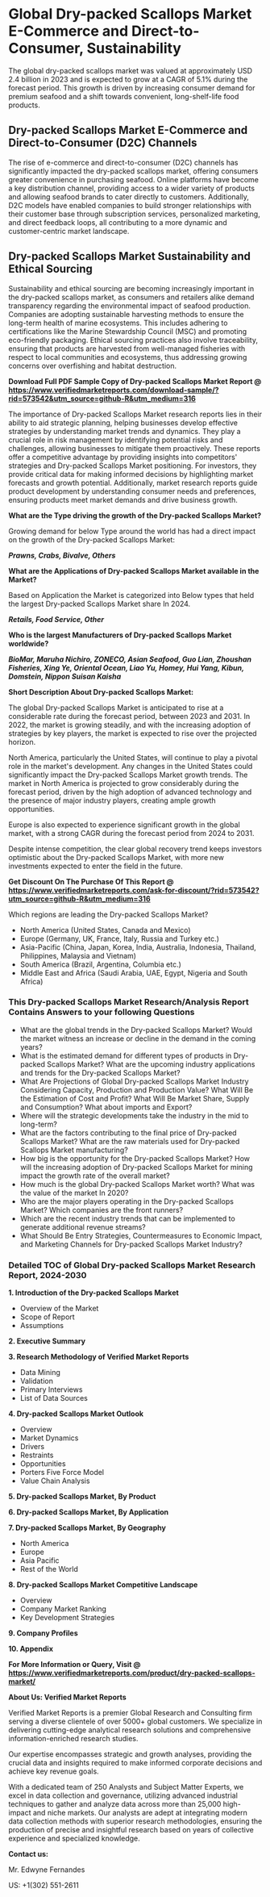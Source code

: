 <h1>Global Dry-packed Scallops Market E-Commerce and Direct-to-Consumer, Sustainability</h1><p class=""><p>The global dry-packed scallops market was valued at approximately USD 2.4 billion in 2023 and is expected to grow at a CAGR of 5.1% during the forecast period. This growth is driven by increasing consumer demand for premium seafood and a shift towards convenient, long-shelf-life food products.</p><h2>Dry-packed Scallops Market E-Commerce and Direct-to-Consumer (D2C) Channels</h2><p>The rise of e-commerce and direct-to-consumer (D2C) channels has significantly impacted the dry-packed scallops market, offering consumers greater convenience in purchasing seafood. Online platforms have become a key distribution channel, providing access to a wider variety of products and allowing seafood brands to cater directly to customers. Additionally, D2C models have enabled companies to build stronger relationships with their customer base through subscription services, personalized marketing, and direct feedback loops, all contributing to a more dynamic and customer-centric market landscape.</p><h2>Dry-packed Scallops Market Sustainability and Ethical Sourcing</h2><p>Sustainability and ethical sourcing are becoming increasingly important in the dry-packed scallops market, as consumers and retailers alike demand transparency regarding the environmental impact of seafood production. Companies are adopting sustainable harvesting methods to ensure the long-term health of marine ecosystems. This includes adhering to certifications like the Marine Stewardship Council (MSC) and promoting eco-friendly packaging. Ethical sourcing practices also involve traceability, ensuring that products are harvested from well-managed fisheries with respect to local communities and ecosystems, thus addressing growing concerns over overfishing and habitat destruction.</p></p><p class=""><strong>Download Full PDF Sample Copy of Dry-packed Scallops Market Report @ <a href="https://www.verifiedmarketreports.com/download-sample/?rid=573542&utm_source=github-R&utm_medium=316" target="_blank">https://www.verifiedmarketreports.com/download-sample/?rid=573542&utm_source=github-R&utm_medium=316</a></strong></p><p>The importance of&nbsp;Dry-packed Scallops Market research reports lies in their ability to aid strategic planning, helping businesses develop effective strategies by understanding market trends and dynamics. They play a crucial role in risk management by identifying potential risks and challenges, allowing businesses to mitigate them proactively. These reports offer a competitive advantage by providing insights into competitors' strategies and Dry-packed Scallops Market positioning. For investors, they provide critical data for making informed decisions by highlighting market forecasts and growth potential. Additionally, market research reports guide product development by understanding consumer needs and preferences, ensuring products meet market demands and drive business growth.</p><p><strong>What are the&nbsp;Type driving the growth of the Dry-packed Scallops Market?</strong></p><p id="" class="">Growing demand for below Type around the world has had a direct impact on the growth of the Dry-packed Scallops Market:</p><p class=""><em><strong>Prawns, Crabs, Bivalve, Others</strong></em></p><p class=""><strong>What are the&nbsp;Applications&nbsp;of Dry-packed Scallops Market available in the Market?</strong></p><p id="" class="">Based on Application the Market is categorized into Below types that held the largest Dry-packed Scallops Market share In 2024.</p><p class=""><em><strong>Retails, Food Service, Other</strong></em></p><p class=""><strong>Who is the largest Manufacturers of Dry-packed Scallops Market worldwide?</strong></p><p><em><strong>BioMar, Maruha Nichiro, ZONECO, Asian Seafood, Guo Lian, Zhoushan Fisheries, Xing Ye, Oriental Ocean, Liao Yu, Homey, Hui Yang, Kibun, Domstein, Nippon Suisan Kaisha</strong></em></p><p id="" class=""><strong>Short Description About Dry-packed Scallops Market:</strong></p><p>The global Dry-packed Scallops Market is anticipated to rise at a considerable rate during the forecast period, between 2023 and 2031. In 2022, the market is growing steadily, and with the increasing adoption of strategies by key players, the market is expected to rise over the projected horizon.</p><p>North America, particularly the United States, will continue to play a pivotal role in the market's development. Any changes in the United States could significantly impact the Dry-packed Scallops Market growth trends. The market in North America is projected to grow considerably during the forecast period, driven by the high adoption of advanced technology and the presence of major industry players, creating ample growth opportunities.</p><p>Europe is also expected to experience significant growth in the global market, with a strong CAGR during the forecast period from 2024 to 2031.</p><p>Despite intense competition, the clear global recovery trend keeps investors optimistic about the Dry-packed Scallops Market, with more new investments expected to enter the field in the future.</p><p id="" class=""><strong>Get Discount On The Purchase Of This Report @ <a href="https://www.verifiedmarketreports.com/ask-for-discount/?rid=573542?utm_source=github-R&utm_medium=316" target="_blank">https://www.verifiedmarketreports.com/ask-for-discount/?rid=573542?utm_source=github-R&utm_medium=316</a></strong></p><p class="">Which regions are leading the Dry-packed Scallops Market?</p><ul><li>North America (United States, Canada and Mexico)</li><li>Europe (Germany, UK, France, Italy, Russia and Turkey etc.)</li><li>Asia-Pacific (China, Japan, Korea, India, Australia, Indonesia, Thailand, Philippines, Malaysia and Vietnam)</li><li>South America (Brazil, Argentina, Columbia etc.)</li><li>Middle East and Africa (Saudi Arabia, UAE, Egypt, Nigeria and South Africa)</li></ul><h3 id="" class="">This Dry-packed Scallops Market Research/Analysis Report Contains Answers to your following Questions</h3><ul><li>What are the global trends in the Dry-packed Scallops Market? Would the market witness an increase or decline in the demand in the coming years?</li><li>What is the estimated demand for different types of products in Dry-packed Scallops Market? What are the upcoming industry applications and trends for the Dry-packed Scallops Market?</li><li>What Are Projections of Global Dry-packed Scallops Market Industry Considering Capacity, Production and Production Value? What Will Be the Estimation of Cost and Profit? What Will Be Market Share, Supply and Consumption? What about imports and Export?</li><li>Where will the strategic developments take the industry in the mid to long-term?</li><li>What are the factors contributing to the final price of Dry-packed Scallops Market? What are the raw materials used for Dry-packed Scallops Market manufacturing?</li><li>How big is the opportunity for the Dry-packed Scallops Market? How will the increasing adoption of Dry-packed Scallops Market for mining impact the growth rate of the overall market?</li><li>How much is the global Dry-packed Scallops Market worth? What was the value of the market In 2020?</li><li>Who are the major players operating in the Dry-packed Scallops Market? Which companies are the front runners?</li><li>Which are the recent industry trends that can be implemented to generate additional revenue streams?</li><li>What Should Be Entry Strategies, Countermeasures to Economic Impact, and Marketing Channels for Dry-packed Scallops Market Industry?</li></ul><h3 id="" class="">Detailed TOC of Global Dry-packed Scallops Market Research Report, 2024-2030</h3><p id="" class=""><strong>1. Introduction of the Dry-packed Scallops Market</strong></p><ul><li>Overview of the Market</li><li>Scope of Report</li><li>Assumptions</li></ul><p id="" class=""><strong>2. Executive Summary</strong></p><p id="" class=""><strong>3. Research Methodology of Verified Market Reports</strong></p><ul><li>Data Mining</li><li>Validation</li><li>Primary Interviews</li><li>List of Data Sources</li></ul><p id="" class=""><strong>4. Dry-packed Scallops Market Outlook</strong></p><ul><li>Overview</li><li>Market Dynamics</li><li>Drivers</li><li>Restraints</li><li>Opportunities</li><li>Porters Five Force Model</li><li>Value Chain Analysis</li></ul><p id="" class=""><strong>5. Dry-packed Scallops Market, By Product</strong></p><p id="" class=""><strong>6. Dry-packed Scallops Market, By Application</strong></p><p id="" class=""><strong>7. Dry-packed Scallops Market, By Geography</strong></p><ul><li>North America</li><li>Europe</li><li>Asia Pacific</li><li>Rest of the World</li></ul><p id="" class=""><strong>8. Dry-packed Scallops Market Competitive Landscape</strong></p><ul><li>Overview</li><li>Company Market Ranking</li><li>Key Development Strategies</li></ul><p id="" class=""><strong>9. Company Profiles</strong></p><p id="" class=""><strong>10. Appendix</strong></p><p id="" class=""><strong>For More Information or Query, Visit @ <a href="https://www.verifiedmarketreports.com/product/dry-packed-scallops-market/" target="_blank">https://www.verifiedmarketreports.com/product/dry-packed-scallops-market/</a></strong></p><p id="" class=""><strong>About Us: Verified Market Reports</strong></p><p id="" class="">Verified Market Reports is a premier Global Research and Consulting firm serving a diverse clientele of over 5000+ global customers. We specialize in delivering cutting-edge analytical research solutions and comprehensive information-enriched research studies.</p><p id="" class="">Our expertise encompasses strategic and growth analyses, providing the crucial data and insights required to make informed corporate decisions and achieve key revenue goals.</p><p id="" class="">With a dedicated team of 250 Analysts and Subject Matter Experts, we excel in data collection and governance, utilizing advanced industrial techniques to gather and analyze data across more than 25,000 high-impact and niche markets. Our analysts are adept at integrating modern data collection methods with superior research methodologies, ensuring the production of precise and insightful research based on years of collective experience and specialized knowledge.</p><p id="" class=""><strong>Contact us:</strong></p><p id="" class="">Mr. Edwyne Fernandes</p><p id="" class="">US: +1(302) 551-2611</p>